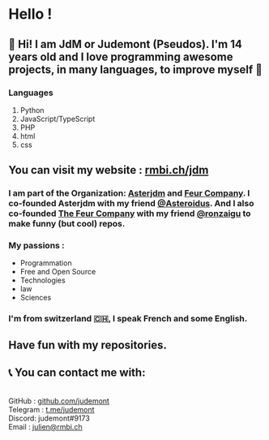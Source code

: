# Hello ! 
## 👋 Hi! I am JdM or Judemont (Pseudos). I'm 14 years old and I love programming awesome projects, in many languages, to improve myself 🚀
### Languages
1. Python
2. JavaScript/TypeScript
3. PHP
4. html
5. css
## You can visit my website : [rmbi.ch/jdm](https://rmbi.ch/jdm)

### I am part of the Organization: [Asterjdm](https://github.com/asterjdm) and [Feur Company](https://gihub.com/FeurCompany). I co-founded Asterjdm with my friend [@Asteroidus](https://github.com/AstroidusTv). And I also co-founded [The Feur Company](https://gihub.com/FeurCompany) with my friend [@ronzaigu](https://github.com/ronzaigu) to make funny (but cool) repos. 

### My passions :

* Programmation
* Free and Open Source
* Technologies
* law
* Sciences


### I'm from switzerland 🇨🇭, I speak French and some English.


## Have fun with my repositories.




## 📞 You can contact me with: 
<br> GitHub : <a href="https://github.com/judemont">github.com/judemont</a> 
<br> Telegram : <a href="https://t.me/judemont">t.me/judemont</a> 
<br> Discord: judemont#9173 
<br> Email : <a href="mailto:julien@rmbi.ch?subject=Hi JdM !">julien@rmbi.ch</a>
